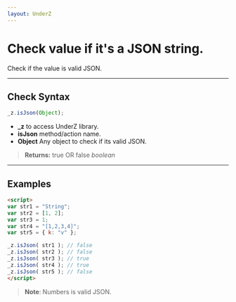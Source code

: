 ```yaml
---
layout: UnderZ
---
```

# Check value if it's a JSON string.
Check if the value is valid JSON.


***


## Check Syntax
```js
_z.isJson(Object);
```

* **_z** to access UnderZ library.
* **isJson** method/action name.
* **Object** Any object to check if its valid JSON.

> **Returns:** true OR false _boolean_


***


## Examples

```html
<script>
var str1 = "String";
var str2 = [1, 2];
var str3 = 1;
var str4 = "[1,2,3,4]";
var str5 = { k: "v" };

_z.isJson( str1 ); // false
_z.isJson( str2 ); // false
_z.isJson( str3 ); // true
_z.isJson( str4 ); // true
_z.isJson( str5 ); // false
</script>

```

> **Note**: Numbers is valid JSON.

